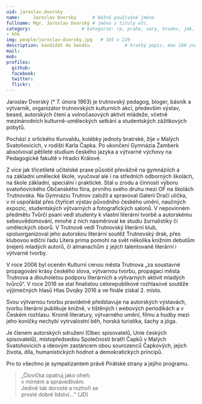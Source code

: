 ```yaml
---
uid: jaroslav.dvorsky
name:     Jaroslav Dvorský  	# běžně používáné jméno
fullname: Mgr. Jaroslav Dvorský	# jméno s tituly etc.
category:                 	# kategorie: rp, praha, vary, hradec, jmk, senat
- khk
img: people/jaroslav-dvorsky.jpg   # 165 x 220
description: kandidát do Senátu           	# kratký popis, max 160 znaků
mail:
mob: 
profiles:
  github:
  facebook:
  twitter:
  flickr: 
---
```

Jaroslav Dvorský (* 7. února 1963) je trutnovský pedagog, bloger, básník a výtvarník, organizátor trutnovských kulturních akcí, především výstav, besed, autorských čtení a volnočasových aktivit mládeže, včetně mezinárodních kulturně-uměleckých setkání a studentských zážitkových pobytů.

Pochází z orlického Kunvaldu, kolébky jednoty bratrské, žije v Malých Svatoňovicích, v rodišti Karla Čapka. Po ukončení Gymnázia Žamberk absolvoval pětileté studium českého jazyka a výtvarné výchovy na Pedagogické fakultě v Hradci Králové.

Z více jak třicetileté učitelské praxe působil převážně na gymnáziích a na základní umělecké škole, vyučoval ale i na středních odborných školách, na škole základní, speciální i praktické. Stál u zrodu a činnosti výboru svatoňovického Občanského fóra, prvního svého druhu mezi OF na školách Trutnovska. Na Gymnáziu Trutnov založil a spravoval Galerii Dračí ulička, v ní uspořádal přes čtyřicet výstav původního českého umění, naučných expozic, studentských výtvarných a fotografických salonů. V nepovinném předmětu Tvůrčí psaní vedl studenty k vlastní literární tvorbě a autorskému sebeuvědomování, mnohé z nich nasměroval ke studiu žurnalistiky či uměleckých oborů. V Trutnově vedl Trutnovský literární klub, spoluorganizoval jeho autorskou literární soutěž Trutnovský drak, přes klubovou ediční řadu Litera prima pomohl na svět několika knižním debutům (nejen) mladých autorů, či almanachům z jejich talentované literární i výtvarné tvorby.

V roce 2008 byl oceněn Kulturní cenou města Trutnova „za soustavné propagování krásy českého slova, výtvarnou tvorbu, propagaci města Trutnova a dlouholetou podporu literárních a výtvarných aktivit mladých tvůrců“. V roce 2016 se stal finalistou celorepublikové rozhlasové soutěže výjimečných hlasů Hlas Dvojky 2016 a ve finále získal 2. místo.

Svou výtvarnou tvorbu pravidelně představuje na autorských výstavách, tvorbu literární publikuje knižně, v tištěných i webových periodikách a v Českém rozhlasu. Kromě literatury, výtvarného umění, filmu a hudby mezi jeho koníčky nechybí vytrvalostní běh, horská turistika, šachy a jóga.

Je členem autorských sdružení (Obec spisovatelů, Unie českých spisovatelů), místopředsedou Společnosti bratří Čapků v Malých Svatoňovicích a ideovým zastáncem obou sourozenců Čapkových, jejich života, díla, humanistických hodnot a demokratických principů. 

Pro to všechno je sympatizantem právě Pirátské strany a jejího programu.

> „Človíčka opatruj jako oheň:  
> v mírném a spravedlivém.  
> Jedině tak doroste a rozhoří se  
> prosté dobré lidství…“   (JD)
